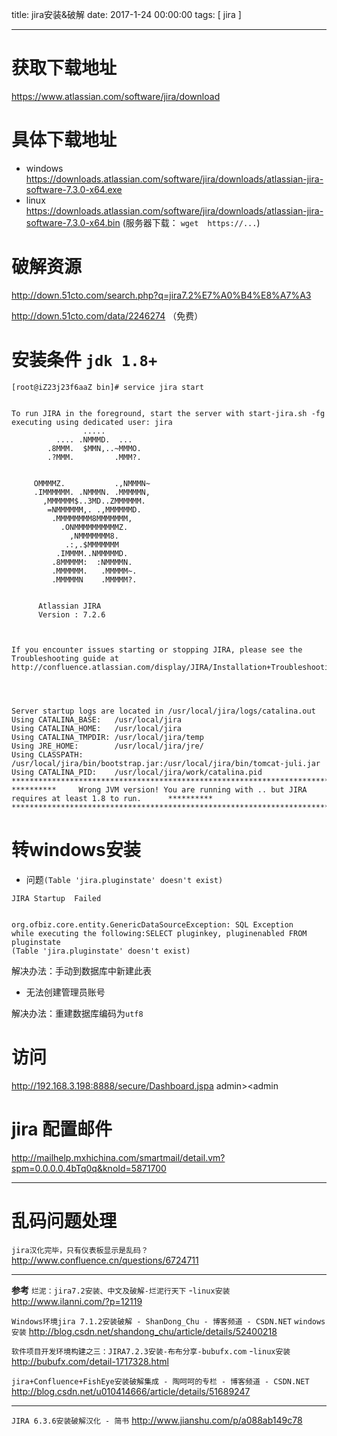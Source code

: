 title: jira安装&破解
date: 2017-1-24 00:00:00
tags: [ jira ]


---


# 获取下载地址

https://www.atlassian.com/software/jira/download


# 具体下载地址

- windows
https://downloads.atlassian.com/software/jira/downloads/atlassian-jira-software-7.3.0-x64.exe
- linux 
https://downloads.atlassian.com/software/jira/downloads/atlassian-jira-software-7.3.0-x64.bin
(服务器下载： `wget  https://...`)


# 破解资源
http://down.51cto.com/search.php?q=jira7.2%E7%A0%B4%E8%A7%A3

http://down.51cto.com/data/2246274  （免费）


# 安装条件 `jdk 1.8+`
```
[root@iZ23j23f6aaZ bin]# service jira start


To run JIRA in the foreground, start the server with start-jira.sh -fg
executing using dedicated user: jira
                .....
          .... .NMMMD.  ...
        .8MMM.  $MMN,..~MMMO.
        .?MMM.         .MMM?.


     OMMMMZ.           .,NMMMN~
     .IMMMMMM. .NMMMN. .MMMMMN,
       ,MMMMMM$..3MD..ZMMMMMM.
        =NMMMMMM,. .,MMMMMMD.
         .MMMMMMMM8MMMMMMM,
           .ONMMMMMMMMMMZ.
             ,NMMMMMMM8.
            .:,.$MMMMMMM
          .IMMMM..NMMMMMD.
         .8MMMMM:  :NMMMMN.
         .MMMMMM.   .MMMMM~.
         .MMMMMN    .MMMMM?.


      Atlassian JIRA
      Version : 7.2.6
                  


If you encounter issues starting or stopping JIRA, please see the Troubleshooting guide at http://confluence.atlassian.com/display/JIRA/Installation+Troubleshooting+Guide




Server startup logs are located in /usr/local/jira/logs/catalina.out
Using CATALINA_BASE:   /usr/local/jira
Using CATALINA_HOME:   /usr/local/jira
Using CATALINA_TMPDIR: /usr/local/jira/temp
Using JRE_HOME:        /usr/local/jira/jre/
Using CLASSPATH:       /usr/local/jira/bin/bootstrap.jar:/usr/local/jira/bin/tomcat-juli.jar
Using CATALINA_PID:    /usr/local/jira/work/catalina.pid
*************************************************************************************************************************************
**********     Wrong JVM version! You are running with .. but JIRA requires at least 1.8 to run.      **********
*************************************************************************************************************************************
```


# 转windows安装
- 问题`(Table 'jira.pluginstate' doesn't exist)`
```
JIRA Startup  Failed


org.ofbiz.core.entity.GenericDataSourceException: SQL Exception
while executing the following:SELECT pluginkey, pluginenabled FROM pluginstate
(Table 'jira.pluginstate' doesn't exist)
```
解决办法：手动到数据库中新建此表


- 无法创建管理员账号

 解决办法：重建数据库编码为`utf8`


# 访问

http://192.168.3.198:8888/secure/Dashboard.jspa
admin><admin


# jira 配置邮件




 

  http://mailhelp.mxhichina.com/smartmail/detail.vm?spm=0.0.0.0.4bTq0q&knoId=5871700


---
# 乱码问题处理
`jira汉化完毕，只有仪表板显示是乱码？`
http://www.confluence.cn/questions/6724711


---
**参考**
`烂泥：jira7.2安装、中文及破解-烂泥行天下` -`linux安装`
http://www.ilanni.com/?p=12119


`Windows环境jira 7.1.2安装破解 - ShanDong_Chu - 博客频道 - CSDN.NET` `windows安装`
http://blog.csdn.net/shandong_chu/article/details/52400218


`软件项目开发环境构建之三：JIRA7.2.3安装-布布分享-bubufx.com`   -`linux安装`
http://bubufx.com/detail-1717328.html


`jira+Confluence+FishEye安装破解集成 - 陶呵呵的专栏 - 博客频道 - CSDN.NET`
http://blog.csdn.net/u010414666/article/details/51689247


---
`JIRA 6.3.6安装破解汉化 - 简书`
http://www.jianshu.com/p/a088ab149c78


